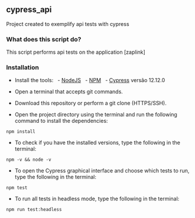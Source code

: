 ## cypress_api
Project created to exemplify api tests with cypress

### What does this script do?
This script performs api tests on the application [zaplink]

### Installation
- Install the tools:
  - [NodeJS](https://nodejs.org/en/download/ "NodeJS")
  - [NPM](https://www.npm.com/ "NPM")
  - [Cypress](https://www.npm.com/ "Cypress") versão 12.12.0

- Open a terminal that accepts git commands.
- Download this repository or perform a git clone (HTTPS/SSH).
- Open the project directory using the terminal and run the following command to install the dependencies:
```
npm install
```

- To check if you have the installed versions, type the following in the terminal:
```
npm -v && node -v
```

- To open the Cypress graphical interface and choose which tests to run, type the following in the terminal:
```
npm test
```

- To run all tests in headless mode, type the following in the terminal:
```
npm run test:headless
```
